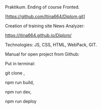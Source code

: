 Praktikum. Ending of course Fronted.

[https://github.com/Itina664/Diplom.git]

Creation of training site News Analyzer:

https://itina664.github.io/Diplom/

Technologies: JS, CSS, HTML, WebPack, GIT.

Manual for open project from Github:

Put in terminal:

git clone ,

npm run build,

npm run dev,

npm run deploy
